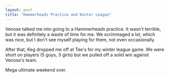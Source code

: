 ```yaml
---
layout: post
title: "Hammerheads Practice and Winter League"
---
```


Venose talked me into going to a Hammerheads practice. It wasn't terrible, but it was definitely a waste of time for me. We scrimmaged a lot, which was nice, but I don't see myself playing for them, not even occasionally.

After that, Keg dropped me off at Tee's for my winter league game. We were short on players (5 guys, 3 girls) but we pulled off a solid win against Venose's team.

Mega ultimate weekend over.

